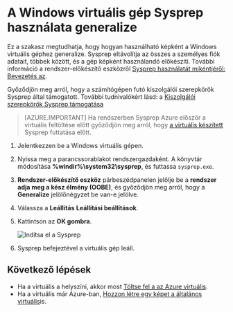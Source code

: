 <properties
    pageTitle="A Windows virtuális általánosítása |} Microsoft Azure"
    description="Ismerje meg, az erőforrás-kezelő telepítési modell használata a Windows virtuális generalize Sysprep használatával."
    services="virtual-machines-windows"
    documentationCenter=""
    authors="cynthn"
    manager="timlt"
    editor="tysonn"
    tags="azure-resource-manager"/>

<tags
    ms.service="virtual-machines-windows"
    ms.workload="infrastructure-services"
    ms.tgt_pltfrm="vm-windows"
    ms.devlang="na"
    ms.topic="article"
    ms.date="10/20/2016"
    ms.author="cynthn"/>
    
    
    
    
# <a name="generalize-a-windows-virtual-machine-using-sysprep"></a>A Windows virtuális gép Sysprep használata generalize

Ez a szakasz megtudhatja, hogy hogyan használható képként a Windows virtuális géphez generalize. Sysprep eltávolítja az összes a személyes fiók adatait, többek között, és a gép képként használandó előkészíti. További információ a rendszer-előkészítő eszközről [Sysprep használatát mikéntjéről: Bevezetés az](http://technet.microsoft.com/library/bb457073.aspx).

Győződjön meg arról, hogy a számítógépen futó kiszolgálói szerepkörök Sysprep által támogatott. További tudnivalókért lásd: a [Kiszolgálói szerepkörök Sysprep támogatása](https://msdn.microsoft.com/windows/hardware/commercialize/manufacture/desktop/sysprep-support-for-server-roles)

>[AZURE.IMPORTANT] Ha rendszerben Sysprep Azure először a virtuális feltöltése előtt győződjön meg arról, hogy [a virtuális készített](virtual-machines-windows-prepare-for-upload-vhd-image.md) Sysprep futtatása előtt. 

1. Jelentkezzen be a Windows virtuális gépen.

2. Nyissa meg a parancssorablakot rendszergazdaként. A könyvtár módosítása **%windir%\system32\sysprep**, és futtassa `sysprep.exe`.

3. **Rendszer-előkészítő eszköz** párbeszédpanelen jelölje be a **rendszer adja meg a kész élmény (OOBE)**, és győződjön meg arról, hogy a **Generalize** jelölőnégyzet be van-e jelölve.

4. Válassza a **Leállítás** **Leállítási beállítások**.

5. Kattintson az **OK gombra**.

    ![Indítsa el a Sysprep](./media/virtual-machines-windows-upload-image/sysprepgeneral.png)

6. Sysprep befejeztével a virtuális gép leáll. 

## <a name="next-steps"></a>Következő lépések

- Ha a virtuális a helyszíni, akkor most [Töltse fel a az Azure virtuális](virtual-machines-windows-upload-image.md).
- Ha a virtuális már Azure-ban, [Hozzon létre egy képet a általános virtuális](virtual-machines-windows-capture-image.md)is.